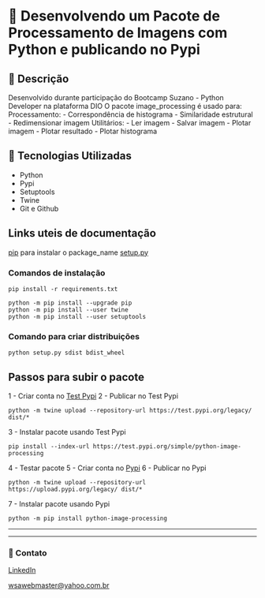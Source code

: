 # 📂 Desenvolvendo um Pacote de Processamento de Imagens com Python e publicando no Pypi

## 📃 Descrição

Desenvolvido durante participação do Bootcamp Suzano - Python Developer na plataforma DIO
O pacote image_processing é usado para:
	Processamento:
		- Correspondência de histograma
		- Similaridade estrutural
		- Redimensionar imagem
	Utilitários:
		- Ler imagem
		- Salvar imagem
		- Plotar imagem
		- Plotar resultado
		- Plotar histograma

## 🚀 Tecnologias Utilizadas

- Python
- Pypi
- Setuptools
- Twine
- Git e Github

## Links uteis de documentação

[pip](https://pip.pypa.io/en/stable/) para instalar o package_name
[setup.py](https://setuptools.readthedocs.io/en/latest/setuptools.html)

### Comandos de instalação

	pip install -r requirements.txt

	python -m pip install --upgrade pip
	python -m pip install --user twine
	python -m pip install --user setuptools

### Comando para criar distribuições

	python setup.py sdist bdist_wheel

## Passos para subir o pacote

1 - Criar conta no [Test Pypi](https://test.pypi.org/account/register/)
2 - Publicar no Test Pypi

	python -m twine upload --repository-url https://test.pypi.org/legacy/ dist/*

3 - Instalar pacote usando Test Pypi

	pip install --index-url https://test.pypi.org/simple/python-image-processing

4 - Testar pacote
5 - Criar conta no [Pypi](https://pypi.org/account/register/)
6 - Publicar no Pypi

	python -m twine upload --repository-url https://upload.pypi.org/legacy/ dist/*

7 - Instalar pacote usando Pypi

	python -m pip install python-image-processing

---
---

### 📧 Contato

[LinkedIn](https://www.linkedin.com/in/wsawebmaster/)

[wsawebmaster@yahoo.com.br](mailto:wsawebmaster@yahoo.com.br)